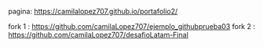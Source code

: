 pagina: https://camilalopez707.github.io/portafolio2/

fork 1 : https://github.com/camilaLopez707/ejemplo_githubprueba03
fork 2 : https://github.com/camilaLopez707/desafioLatam-Final
